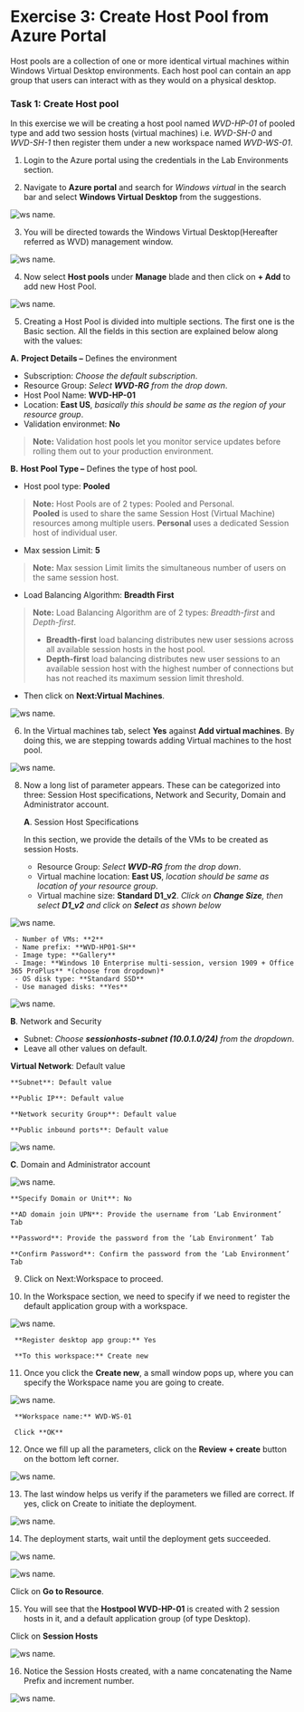 # **Exercise 3: Create Host Pool from Azure Portal** 

 
 Host pools are a collection of one or more identical virtual machines within Windows Virtual Desktop environments. Each host pool can contain an app group that users can interact with as they would on a physical desktop. 
 
### **Task 1: Create Host pool**

In this exercise we will be creating a host pool named *WVD-HP-01* of pooled type and add two session hosts (virtual machines) i.e. *WVD-SH-0* and *WVD-SH-1*  then register them under a new workspace named *WVD-WS-01*.

1. Login to the Azure portal using the credentials in the Lab Environments section. 

2. Navigate to **Azure portal** and search for *Windows virtual* in the search bar and select **Windows Virtual Desktop** from the suggestions.

  ![ws name.](media/a109.png)
 

3. You will be directed towards the Windows Virtual Desktop(Hereafter referred as WVD) management window.  

  ![ws name.](media/64.png)


4. Now select **Host pools** under **Manage** blade and then click on **+ Add** to add new Host Pool.

  ![ws name.](media/z.png)


5. Creating a Host Pool is divided into multiple sections. The first one is the Basic section. All the fields in this section are explained below along with the values: 

 **A.** **Project Details –** Defines the environment 

   - Subscription: *Choose the default subscription*.
   - Resource Group: *Select **WVD-RG** from the drop down*.
   - Host Pool Name: **WVD-HP-01**
   - Location: **East US**, *basically this should be same as the region of your resource group*.      
   - Validation environmet: **No**
      
>**Note:** Validation host pools let you monitor service updates before rolling them out to your production environment.
            
 **B.** **Host Pool Type –** Defines the type of host pool. 

   - Host pool type: **Pooled** 
      
   >**Note:** Host Pools are of 2 types: Pooled and Personal.  
   > **Pooled** is used to share the same Session Host (Virtual Machine) resources among multiple users.
   > **Personal** uses a dedicated Session host of individual user.

   - Max session Limit: **5**
      
   > **Note:** Max session Limit limits the simultaneous number of users on the same session host.
     
   - Load Balancing Algorithm: **Breadth First**
      
   > **Note:** Load Balancing Algorithm are of 2 types: *Breadth-first* and *Depth-first*. 
   > - **Breadth-first** load balancing distributes new user sessions across all available session hosts in the host pool. 
   > - **Depth-first** load balancing distributes new user sessions to an available session host with the highest number of connections but has not reached its maximum session limit threshold.
     
   - Then click on **Next:Virtual Machines**.
          
  ![ws name.](media/a1.png)  

6. In the Virtual machines tab, select **Yes** against **Add virtual machines**. By doing this, we are stepping towards adding Virtual machines to the host pool. 

  ![ws name.](media/9.png)

8. Now a long list of parameter appears. These can be categorized into three: Session Host specifications, Network and Security, Domain and Administrator account. 

   **A**. Session Host Specifications

     In this section, we provide the details of the VMs to be created as session Hosts.    

     - Resource Group: *Select **WVD-RG** from the drop down*.
     - Virtual machine location: **East US**, *location should be same as location of your resource group*.
     - Virtual machine size: **Standard D1_v2**. *Click on **Change Size**, then select **D1_v2** and click on **Select** as shown below*
   
  ![ws name.](media/65.png)

     - Number of VMs: **2**   
     - Name prefix: **WVD-HP01-SH** 
     - Image type: **Gallery**
     - Image: **Windows 10 Enterprise multi-session, version 1909 + Office 365 ProPlus** *(choose from dropdown)* 
     - OS disk type: **Standard SSD**
     - Use managed disks: **Yes**
   
  ![ws name.](media/a8.png)
   
   
  **B**. Network and Security 
   - Subnet: *Choose **sessionhosts-subnet (10.0.1.0/24)** from the dropdown*.     
   - Leave all other values on default. 
 
**Virtual Network**: Default value

    **Subnet**: Default value

    **Public IP**: Default value

    **Network security Group**: Default value

    **Public inbound ports**: Default value
 
  ![ws name.](media/11.png)
 
   **C**. Domain and Administrator account 

  ![ws name.](media/12.png)
 

    **Specify Domain or Unit**: No 

    **AD domain join UPN**: Provide the username from ‘Lab Environment’ Tab

    **Password**: Provide the password from the ‘Lab Environment’ Tab

    **Confirm Password**: Confirm the password from the ‘Lab Environment’ Tab
   
9. Click on Next:Workspace to proceed. 

10. In the Workspace section, we need to specify if we need to register the default application group with a workspace. 

  ![ws name.](media/13.png)
    
    
     **Register desktop app group:** Yes 

     **To this workspace:** Create new
    
11. Once you click the **Create new**, a small window pops up, where you can specify the Workspace name you are going to create.  

  ![ws name.](media/14.png)


     **Workspace name:** WVD-WS-01 

     Click **OK** 

12. Once we fill up all the parameters, click on the  **Review + create** button on the bottom left corner. 

  ![ws name.](media/15.png)


13. The last window helps us verify if the parameters we filled are correct. If yes, click on Create to initiate the deployment. 

  ![ws name.](media/16.png)


14. The deployment starts, wait until the deployment gets succeeded.  

  ![ws name.](media/17.png)


  ![ws name.](media/18.png)
 
 
Click on **Go to Resource**.

15. You will see that the **Hostpool WVD-HP-01** is created with 2 session hosts in it, and a default application group (of type Desktop). 

Click on **Session Hosts** 

  ![ws name.](media/19.png)


16. Notice the Session Hosts created, with a name concatenating the Name Prefix and increment number. 


  ![ws name.](media/20.png)

